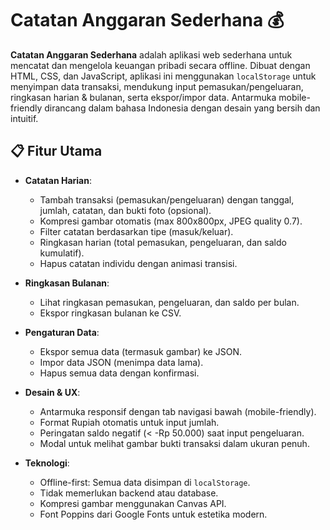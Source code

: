 # Catatan Anggaran Sederhana 💰

**Catatan Anggaran Sederhana** adalah aplikasi web sederhana untuk mencatat dan mengelola keuangan pribadi secara offline. Dibuat dengan HTML, CSS, dan JavaScript, aplikasi ini menggunakan `localStorage` untuk menyimpan data transaksi, mendukung input pemasukan/pengeluaran, ringkasan harian & bulanan, serta ekspor/impor data. Antarmuka mobile-friendly dirancang dalam bahasa Indonesia dengan desain yang bersih dan intuitif.

## 📋 Fitur Utama

- **Catatan Harian**:
  - Tambah transaksi (pemasukan/pengeluaran) dengan tanggal, jumlah, catatan, dan bukti foto (opsional).
  - Kompresi gambar otomatis (max 800x800px, JPEG quality 0.7).
  - Filter catatan berdasarkan tipe (masuk/keluar).
  - Ringkasan harian (total pemasukan, pengeluaran, dan saldo kumulatif).
  - Hapus catatan individu dengan animasi transisi.

- **Ringkasan Bulanan**:
  - Lihat ringkasan pemasukan, pengeluaran, dan saldo per bulan.
  - Ekspor ringkasan bulanan ke CSV.

- **Pengaturan Data**:
  - Ekspor semua data (termasuk gambar) ke JSON.
  - Impor data JSON (menimpa data lama).
  - Hapus semua data dengan konfirmasi.

- **Desain & UX**:
  - Antarmuka responsif dengan tab navigasi bawah (mobile-friendly).
  - Format Rupiah otomatis untuk input jumlah.
  - Peringatan saldo negatif (< -Rp 50.000) saat input pengeluaran.
  - Modal untuk melihat gambar bukti transaksi dalam ukuran penuh.

- **Teknologi**:
  - Offline-first: Semua data disimpan di `localStorage`.
  - Tidak memerlukan backend atau database.
  - Kompresi gambar menggunakan Canvas API.
  - Font Poppins dari Google Fonts untuk estetika modern.
